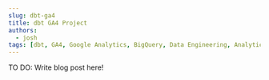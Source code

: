 ```yaml
---
slug: dbt-ga4
title: dbt GA4 Project
authors:
  - josh
tags: [dbt, GA4, Google Analytics, BigQuery, Data Engineering, Analytics Engineering]
---
```


TO DO: Write blog post here!
